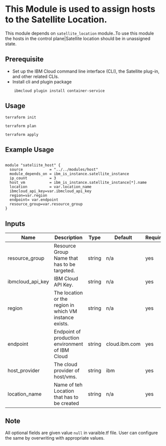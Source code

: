 # This Module is used to assign hosts to the Satellite Location.

This module depends on `satellite_location` module..To use this module the hosts in the control plane|Satellite location should be in unassigned state.
 
## Prerequisite

* Set up the IBM Cloud command line interface (CLI), the Satellite plug-in, and other related CLIs.
* Install cli and plugin package
```console
    ibmcloud plugin install container-service
```
## Usage

```
terraform init
```
```
terraform plan
```
```
terraform apply
```
## Example Usage
``` hcl

module "sateliite_host" {
  source            = "../../modules/host"
  module_depends_on = ibm_is_instance.satellite_instance
  ip_count          = 3
  host_vm           = ibm_is_instance.satellite_instance[*].name
  location          = var.location_name
  ibmcloud_api_key=var.ibmcloud_api_key
  region=var.region
  endpoint= var.endpoint
  resource_group=var.resource_group
}
```
<!-- BEGINNING OF PRE-COMMIT-TERRAFORM DOCS HOOK -->
## Inputs

| Name                                  | Description                                                       | Type     | Default | Required |
|---------------------------------------|-------------------------------------------------------------------|----------|---------|----------|
| resource_group                        | Resource Group Name that has to be targeted.                      | string   | n/a     | yes      |
| ibmcloud_api_key                      | IBM Cloud API Key.                                                | string   | n/a     | yes      |
| region                                | The location or the region in which VM instance exists.           | string   | n/a     | yes      |
| endpoint                              | Endpoint of production environment of IBM Cloud                   | string   |cloud.ibm.com| yes  |
| host_provider                         | The cloud provider of host/vms.                                   | string   | ibm     | yes      |
| location_name                         | Name of teh Location that has to be created                       | string   | n/a     | yes      |

<!-- END OF PRE-COMMIT-TERRAFORM DOCS HOOK -->
## Note

All optional fields are given value `null` in varaible.tf file. User can configure the same by overwriting with appropriate values.

